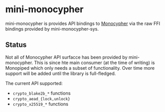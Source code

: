 # mini-monocypher

mini-monocypher is provides API bindings to [Monocypher](https://monocypher.org/) via the raw FFI bindings provided by mini-monocypher-sys.

## Status

Not all of Monocypher API surfacce has been provided by mini-monocypher.
This is since hte main consumer (at the time of writing) is Monopiped
which only needs a subset of functionality. Over time more support will
be added until the library is full-fledged.

The current API supported:

  - `crypto_blake2b_*` functions
  - `crypto_aead_{lock,unlock}`
  - `crypto_x25519_*` functions
